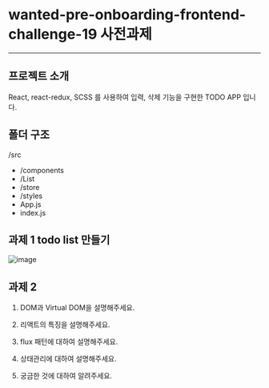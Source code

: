 # wanted-pre-onboarding-frontend-challenge-19 사전과제

---

## 프로젝트 소개

React, react-redux, SCSS 를 사용하여 입력, 삭제 기능을 구현한 TODO APP 입니다.

## 폴더 구조

/src
- /components
- /List
- /store
- /styles
- App.js
- index.js


## 과제 1 todo list 만들기

![image](https://github.com/lhj5924/wantedmarch/assets/76608100/7a6d76e0-0888-4124-9652-cbe9aedb87ec)


## 과제 2


1. DOM과 Virtual DOM을 설명해주세요.

2. 리액트의 특징을 설명해주세요.

3. flux 패턴에 대하여 설명해주세요.

4. 상태관리에 대하여 설명해주세요.

5. 궁금한 것에 대하여 알려주세요.

